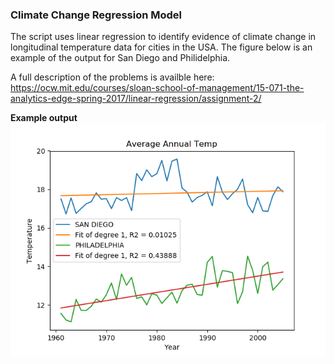 ### Climate Change Regression Model

The script uses linear regression to identify evidence of climate change in longitudinal temperature data for cities in the USA. The figure below is an example of the output for San Diego and Philidelphia.

A full description of the problems is availble here: https://ocw.mit.edu/courses/sloan-school-of-management/15-071-the-analytics-edge-spring-2017/linear-regression/assignment-2/

**Example output**<br>
![test image size](../images/fig-1.png)


